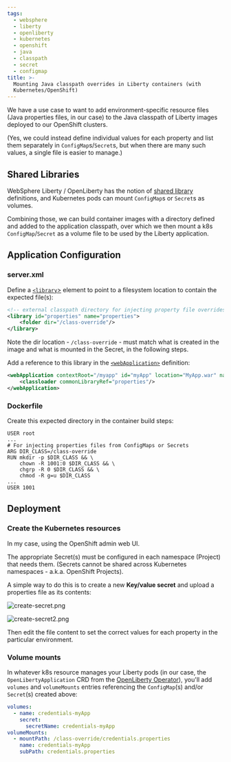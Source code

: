 ```yaml
---
tags:
  - websphere
  - liberty
  - openliberty
  - kubernetes
  - openshift
  - java
  - classpath
  - secret
  - configmap
title: >-
  Mounting Java classpath overrides in Liberty containers (with
  Kubernetes/OpenShift)
---
```

We have a use case to want to add environment-specific resource files (Java properties files, in our case) to the Java classpath of Liberty images deployed to our OpenShift clusters.

(Yes, we could instead define individual values for each property and list them separately in `ConfigMap`s/`Secret`s, but when there are many such values, a single file is easier to manage.)

## Shared Libraries

WebSphere Liberty / OpenLiberty has the notion of [shared library](https://openliberty.io/docs/latest/class-loader-library-config.html#shrdLib) definitions, and Kubernetes pods can mount `ConfigMap`s or `Secret`s as volumes.

Combining those, we can build container images with a directory defined and added to the application classpath, over which we then mount a k8s `ConfigMap`/`Secret` as a volume file to be used by the Liberty application.

## Application Configuration

### server.xml

Define a [`<library`>](https://openliberty.io/docs/latest/reference/config/library.html) element to point to a filesystem location to contain the expected file(s):

```xml
<!-- external classpath directory for injecting property file overrides -->
<library id="properties" name="properties">
    <folder dir="/class-override"/>
</library>
```
Note the dir location - `/class-override` - must match what is created in the image and what is mounted in the Secret, in the following steps.

Add a reference to this library in the [`<webApplication>`](https://openliberty.io/docs/latest/reference/config/webApplication.html) definition:

```xml
<webApplication contextRoot="/myapp" id="myApp" location="MyApp.war" name="My Application">
    <classloader commonLibraryRef="properties"/>
</webApplication>
```

### Dockerfile

Create this expected directory in the container build steps:
```docker
USER root
...
# For injecting properties files from ConfigMaps or Secrets
ARG DIR_CLASS=/class-override
RUN mkdir -p $DIR_CLASS && \
    chown -R 1001:0 $DIR_CLASS && \
    chgrp -R 0 $DIR_CLASS && \
    chmod -R g=u $DIR_CLASS
...
USER 1001
```

## Deployment

### Create the Kubernetes resources

In my case, using the OpenShift admin web UI.

The appropriate Secret(s) must be configured in each namespace (Project) that needs them. (Secrets cannot be shared across Kubernetes namespaces - a.k.a. OpenShift Projects).

A simple way to do this is to create a new **Key/value secret** and upload a properties file as its contents:

![create-secret.png]({{site.baseurl}}/assets/create-secret.png)

![create-secret2.png]({{site.baseurl}}/assets/create-secret2.png)

Then edit the file content to set the correct values for each property in the particular environment.

### Volume mounts

In whatever k8s resource manages your Liberty pods (in our case, the `OpenLibertyApplication` CRD from the [OpenLiberty Operator](https://openliberty.io/docs/latest/open-liberty-operator.html)), you'll add `volumes` and `volumeMounts` entries referencing the `ConfigMap`(s) and/or `Secret`(s) created above:

```yaml
volumes:
  - name: credentials-myApp
    secret:
      secretName: credentials-myApp
volumeMounts:
  - mountPath: /class-override/credentials.properties
    name: credentials-myApp
    subPath: credentials.properties
```
